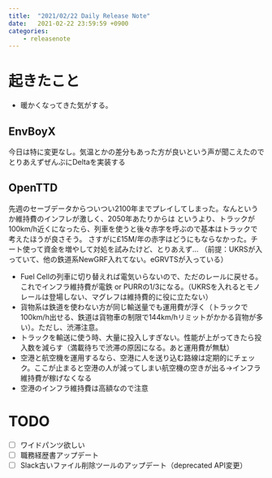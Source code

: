 ```yaml
---
title:  "2021/02/22 Daily Release Note"
date:   2021-02-22 23:59:59 +0900
categories:
    - releasenote
---
```

# 起きたこと

* 暖かくなってきた気がする。

## EnvBoyX

今日は特に変更なし。気温とかの差分もあった方が良いという声が聞こえたのでとりあえずぜんぶにDeltaを実装する

## OpenTTD

先週のセーブデータからついつい2100年までプレイしてしまった。なんというか維持費のインフレが激しく、2050年あたりからは
というより、トラックが100km/h近くになったら、列車を使うと後々赤字を呼ぶので基本はトラックで考えたほうが良さそう。
さすがに£15M/年の赤字はどうにもならなかった。チート使って資金を増やして対処を試みたけど、とりあえず…
（前提：UKRSが入っていて、他の鉄道系NewGRF入れてない。eGRVTSが入っている）
* Fuel Cellの列車に切り替えれば電気いらないので、ただのレールに戻せる。これでインフラ維持費が電鉄 or PURRの1/3になる。（UKRSを入れるとモノレールは登場しない、マグレフは維持費的に役に立たない）
* 貨物系は鉄道を使わない方が同じ輸送量でも運用費が浮く（トラックで100km/h出せる、鉄道は貨物車の制限で144km/hリミットがかかる貨物が多い）。ただし、渋滞注意。
* トラックを輸送に使う時、大量に投入しすぎない。性能が上がってきたら投入数を減らす（満載待ちで渋滞の原因になる。あと運用費が無駄）
* 空港と航空機を運用するなら、空港に人を送り込む路線は定期的にチェック。ここが止まると空港の人が減ってしまい航空機の空きが出る→インフラ維持費が稼げなくなる
* 空港のインフラ維持費は高額なので注意

# TODO 

- [ ] ワイドパンツ欲しい
- [ ] 職務経歴書アップデート
- [ ] Slack古いファイル削除ツールのアップデート（deprecated API変更）